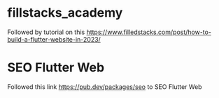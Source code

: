 # fillstacks_academy

Followed by tutorial on this https://www.filledstacks.com/post/how-to-build-a-flutter-website-in-2023/

# SEO Flutter Web
Followed this link https://pub.dev/packages/seo to SEO Flutter Web